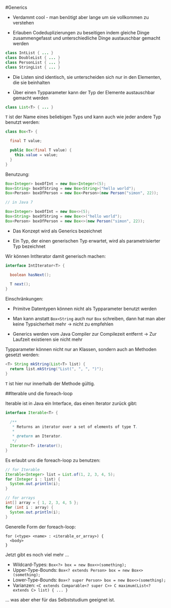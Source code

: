 #Generics

- Verdammt cool - man benötigt aber lange um sie vollkommen zu verstehen

- Erlauben Codeduplizierungen zu beseitigen indem gleiche Dinge zusammengefasst und unterschiedliche Dinge austauschbar gemacht werden

```java
class IntList { ... }
class DoubleList { ... }
class PersonList { ... }
class StringList { ... }
```

- Die Listen sind identisch, sie unterscheiden sich nur in den Elementen, die sie beinhalten

- Über einen Typparameter kann der Typ der Elemente austauschbar gemacht werden

```java
class List<T> { ... }
```

`T` ist der Name eines beliebigen Typs und kann auch wie jeder andere Typ benutzt werden:

```java
class Box<T> {

  final T value;

  public Box(final T value) {
    this.value = value;
  }
}
```

Benutzung:

```java
Box<Integer> boxOfInt = new Box<Integer>(5);
Box<String> boxOfString = new Box<String>("hello world");
Box<Person> boxOfPerson = new Box<Person>(new Person("simon", 22));

// in Java 7

Box<Integer> boxOfInt = new Box<>(5);
Box<String> boxOfString = new Box<>("hello world");
Box<Person> boxOfPerson = new Box<>(new Person("simon", 22));
```

- Das Konzept wird als Generics bezeichnet

- Ein Typ, der einen generischen Typ erwartet, wird als parametrisierter Typ bezeichnet

Wir können IntIterator damit generisch machen:
```java
interface IntIterator<T> {

  boolean hasNext();
  
  T next();
}
```

Einschränkungen:

- Primitve Datentypen können nicht als Typparameter benutzt werden

- Man kann anstatt `Box<String` auch nur `Box` schreiben, dann hat man aber keine Typsicherheit mehr → nicht zu empfehlen

- Generics werden vom Java Compiler zur Compilezeit entfernt → Zur Laufzeit existieren sie nicht mehr

Typparameter können nicht nur an Klassen, sondern auch an Methoden gesetzt werden:

```java
<T> String mkString(List<T> list) {
  return list.mkString("List(", ", ", ")");
}
```

`T` ist hier nur innerhalb der Methode gültig.

##Iterable und die foreach-loop

Iterable ist in Java ein Interface, das einen Iterator zurück gibt:

```java
interface Iterable<T> {

  /**
   * Returns an iterator over a set of elements of type T.
   * 
   * @return an Iterator.
   */
  Iterator<T> iterator();
}
```

Es erlaubt uns die foreach-loop zu benutzen:

```java
// for Iterable
Iterable<Integer> list = List.of(1, 2, 3, 4, 5);
for (Integer i : list) {
  System.out.println(i);
}

// for arrays
int[] array = { 1, 2, 3, 4, 5 };
for (int i : array) {
  System.out.println(i);
}
```

Generelle Form der foreach-loop:
```
for (<type> <name> : <iterable_or_array>) {
  <body>
}
```

Jetzt gibt es noch viel mehr ...

- Wildcard-Types: `Box<?> box = new Box<>(something);`
- Upper-Type-Bounds: `Box<? extends Person> box = new Box<>(something);`
- Lower-Type-Bounds: `Box<? super Person> box = new Box<>(something);`
- Varianzen: `<C extends Comparable<? super C>> C maximum(List<? extends C> list) { ... }`

... was aber eher für das Selbststudium geeignet ist.